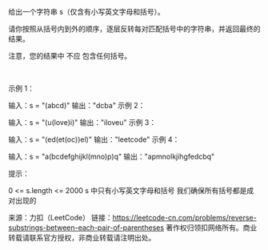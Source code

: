 给出一个字符串 s（仅含有小写英文字母和括号）。

请你按照从括号内到外的顺序，逐层反转每对匹配括号中的字符串，并返回最终的结果。

注意，您的结果中 不应 包含任何括号。

 

示例 1：

输入：s = "(abcd)"
输出："dcba"
示例 2：

输入：s = "(u(love)i)"
输出："iloveu"
示例 3：

输入：s = "(ed(et(oc))el)"
输出："leetcode"
示例 4：

输入：s = "a(bcdefghijkl(mno)p)q"
输出："apmnolkjihgfedcbq"
 

提示：

0 <= s.length <= 2000
s 中只有小写英文字母和括号
我们确保所有括号都是成对出现的

来源：力扣（LeetCode）
链接：https://leetcode-cn.com/problems/reverse-substrings-between-each-pair-of-parentheses
著作权归领扣网络所有。商业转载请联系官方授权，非商业转载请注明出处。